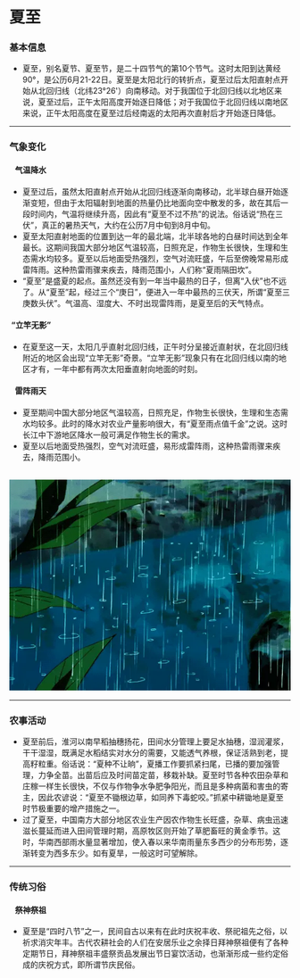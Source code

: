 # 夏至

### 基本信息
- 夏至，别名夏节、夏至节，是二十四节气的第10个节气。这时太阳到达黄经90°，是公历6月21-22日。夏至是太阳北行的转折点，夏至过后太阳直射点开始从北回归线（北纬23°26&#39;）向南移动。对于我国位于北回归线以北地区来说，夏至过后，正午太阳高度开始逐日降低；对于我国位于北回归线以南地区来说，正午太阳高度在夏至过后经南返的太阳再次直射后才开始逐日降低。

------------

### 气象变化
#### &nbsp;&nbsp;&nbsp;气温降水
- 夏至过后，虽然太阳直射点开始从北回归线逐渐向南移动，北半球白昼开始逐渐变短，但由于太阳辐射到地面的热量仍比地面向空中散发的多，故在其后一段时间内，气温将继续升高，因此有“夏至不过不热”的说法。俗话说“热在三伏”，真正的暑热天气，大约在公历7月中旬到8月中旬。
- 夏至太阳直射地面的位置到达一年的最北端，北半球各地的白昼时间达到全年最长。这期间我国大部分地区气温较高，日照充足，作物生长很快，生理和生态需水均较多。夏至以后地面受热强烈，空气对流旺盛，午后至傍晚常易形成雷阵雨。这种热雷雨骤来疾去，降雨范围小，人们称“夏雨隔田坎”。
- “夏至”是盛夏的起点。虽然还没有到一年当中最热的日子，但离“入伏”也不远了。从“夏至”起，经过三个“庚日”，便进入一年中最热的三伏天，所谓“夏至三庚数头伏”。气温高、湿度大、不时出现雷阵雨，是夏至后的天气特点。

#### &nbsp;“立竿无影”
- 在夏至这一天，太阳几乎直射北回归线，正午时分呈接近直射状，在北回归线附近的地区会出现“立竿无影”奇景。“立竿无影”现象只有在北回归线以南的地区才有，一年中都有两次太阳垂直射向地面的时刻。

#### &nbsp;&nbsp;&nbsp;雷阵雨天
- 夏至期间中国大部分地区气温较高，日照充足，作物生长很快，生理和生态需水均较多。此时的降水对农业产量影响很大，有“夏至雨点值千金”之说。这时长江中下游地区降水一般可满足作物生长的需求。
- 夏至以后地面受热强烈，空气对流旺盛，易形成雷阵雨，这种热雷雨骤来疾去，降雨范围小。

&nbsp;&nbsp;&nbsp;&nbsp;&nbsp;&nbsp;&nbsp;![暴雨天气](https://github.com/minecraftxiaohu/TalkAboutSomething/raw/main/works/Geography/1/image/2021_0507_32ce8ba5g00qspz0w010ac000f000b9g.gif "暴雨天气")

------------

### 农事活动
- 夏至前后，淮河以南早稻抽穗扬花，田间水分管理上要足水抽穗，湿润灌浆，干干湿湿，既满足水稻结实对水分的需要，又能透气养根，保证活熟到老，提高籽粒重。俗话说：“夏种不让晌”，夏播工作要抓紧扫尾，已播的要加强管理，力争全苗。出苗后应及时间苗定苗，移栽补缺。夏至时节各种农田杂草和庄稼一样生长很快，不仅与作物争水争肥争阳光，而且是多种病菌和害虫的寄主，因此农谚说：“夏至不锄根边草，如同养下毒蛇咬。”抓紧中耕锄地是夏至时节极重要的增产措施之一。
- 过了夏至，中国南方大部分地区农业生产因农作物生长旺盛，杂草、病虫迅速滋长蔓延而进入田间管理时期，高原牧区则开始了草肥畜旺的黄金季节。这时，华南西部雨水量显著增加，使入春以来华南雨量东多西少的分布形势，逐渐转变为西多东少。如有夏旱，一般这时可望解除。

------------

### 传统习俗
#### &nbsp;&nbsp;&nbsp;祭神祭祖
- 夏至是“四时八节”之一，民间自古以来有在此时庆祝丰收、祭祀祖先之俗，以祈求消灾年丰。古代农耕社会的人们在安居乐业之余择日拜神祭祖便有了各种定期节日，拜神祭祖丰盛祭贡品发展出节日宴饮活动，也渐渐形成一些约定俗成的庆祝方式，即所谓节庆民俗。
